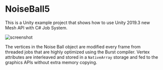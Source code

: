 NoiseBall5
==========

This is a Unity example project that shows how to use Unity 2019.3 new Mesh API
with C# Job System.

![screenshot](https://i.imgur.com/LVF6qonm.jpg)

The vertices in the Noise Ball object are modified every frame from threaded
jobs that are highly optimized using the Burst compiler. Vertex attributes are
interleaved and stored in a `NativeArray` storage and fed to the graphics APIs
without extra memory copying.

<!--4567890123456789012345678901234567890123456789012345678901234567890123456-->
